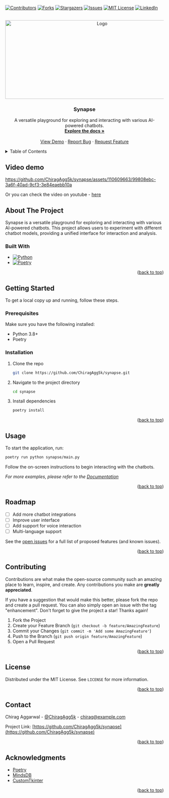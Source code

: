 <a id="readme-top"></a>

<!-- PROJECT SHIELDS -->

[![Contributors][contributors-shield]][contributors-url]
[![Forks][forks-shield]][forks-url]
[![Stargazers][stars-shield]][stars-url]
[![Issues][issues-shield]][issues-url]
[![MIT License][license-shield]][license-url]
[![LinkedIn][linkedin-shield]][linkedin-url]

<!-- PROJECT LOGO -->
<br />
<div align="center">
  <a href="https://github.com/ChiragAgg5k/synapse">
    <img src="assets/1.png" alt="Logo" width="600" height="250">
  </a>

  <h3 align="center">Synapse</h3>

  <p align="center">
    A versatile playground for exploring and interacting with various AI-powered chatbots.
    <br />
    <a href="https://github.com/ChiragAgg5k/synapse"><strong>Explore the docs »</strong></a>
    <br />
    <br />
    <a href="https://github.com/ChiragAgg5k/synapse">View Demo</a>
    ·
    <a href="https://github.com/ChiragAgg5k/synapse/issues/new?labels=bug&template=bug-report---.md">Report Bug</a>
    ·
    <a href="https://github.com/ChiragAgg5k/synapse/issues/new?labels=enhancement&template=feature-request---.md">Request Feature</a>
  </p>
</div>

<!-- TABLE OF CONTENTS -->
<details>
  <summary>Table of Contents</summary>
  <ol>
    <li>
      <a href="#about-the-project">About The Project</a>
      <ul>
        <li><a href="#built-with">Built With</a></li>
      </ul>
    </li>
    <li>
      <a href="#getting-started">Getting Started</a>
      <ul>
        <li><a href="#prerequisites">Prerequisites</a></li>
        <li><a href="#installation">Installation</a></li>
      </ul>
    </li>
    <li><a href="#usage">Usage</a></li>
    <li><a href="#roadmap">Roadmap</a></li>
    <li><a href="#contributing">Contributing</a></li>
    <li><a href="#license">License</a></li>
    <li><a href="#contact">Contact</a></li>
    <li><a href="#acknowledgments">Acknowledgments</a></li>
  </ol>
</details>

## Video demo

https://github.com/ChiragAgg5k/synapse/assets/110609663/99808ebc-3a6f-40ad-9cf3-3e84eaebb10a

Or you can check the video on youtube - [here](https://youtu.be/MH31glwO6oE)


<!-- ABOUT THE PROJECT -->

## About The Project

Synapse is a versatile playground for exploring and interacting with various AI-powered chatbots. This project allows users to experiment with different chatbot models, providing a unified interface for interaction and analysis.

### Built With

- [![Python][Python.org]][Python-url]
- [![Poetry][Poetry.org]][Poetry-url]

<p align="right">(<a href="#readme-top">back to top</a>)</p>

<!-- GETTING STARTED -->

## Getting Started

To get a local copy up and running, follow these steps.

### Prerequisites

Make sure you have the following installed:

- Python 3.8+
- Poetry

### Installation

1. Clone the repo
   ```sh
   git clone https://github.com/ChiragAgg5k/synapse.git
   ```
2. Navigate to the project directory
   ```sh
   cd synapse
   ```
3. Install dependencies
   ```sh
   poetry install
   ```

<p align="right">(<a href="#readme-top">back to top</a>)</p>

<!-- USAGE EXAMPLES -->

## Usage

To start the application, run:

```sh
poetry run python synapse/main.py
```

Follow the on-screen instructions to begin interacting with the chatbots.

_For more examples, please refer to the [Documentation](https://example.com)_

<p align="right">(<a href="#readme-top">back to top</a>)</p>

<!-- ROADMAP -->

## Roadmap

- [ ] Add more chatbot integrations
- [ ] Improve user interface
- [ ] Add support for voice interaction
- [ ] Multi-language support

See the [open issues](https://github.com/ChiragAgg5k/synapse/issues) for a full list of proposed features (and known issues).

<p align="right">(<a href="#readme-top">back to top</a>)</p>

<!-- CONTRIBUTING -->

## Contributing

Contributions are what make the open-source community such an amazing place to learn, inspire, and create. Any contributions you make are **greatly appreciated**.

If you have a suggestion that would make this better, please fork the repo and create a pull request. You can also simply open an issue with the tag "enhancement".
Don't forget to give the project a star! Thanks again!

1. Fork the Project
2. Create your Feature Branch (`git checkout -b feature/AmazingFeature`)
3. Commit your Changes (`git commit -m 'Add some AmazingFeature'`)
4. Push to the Branch (`git push origin feature/AmazingFeature`)
5. Open a Pull Request

<p align="right">(<a href="#readme-top">back to top</a>)</p>

<!-- LICENSE -->

## License

Distributed under the MIT License. See `LICENSE` for more information.

<p align="right">(<a href="#readme-top">back to top</a>)</p>

<!-- CONTACT -->

## Contact

Chirag Aggarwal - [@ChiragAgg5k](https://twitter.com/ChiragAgg5k) - chirag@example.com

Project Link: [https://github.com/ChiragAgg5k/synapse](https://github.com/ChiragAgg5k/synapse)

<p align="right">(<a href="#readme-top">back to top</a>)</p>

<!-- ACKNOWLEDGMENTS -->

## Acknowledgments

- [Poetry](https://python-poetry.org)
- [MindsDB](https://mindsdb.com/)
- [CustomTkinter](https://github.com/TomSchimansky/CustomTkinter)

<p align="right">(<a href="#readme-top">back to top</a>)</p>

<!-- MARKDOWN LINKS & IMAGES -->

[contributors-shield]: https://img.shields.io/github/contributors/ChiragAgg5k/synapse.svg?style=for-the-badge
[contributors-url]: https://github.com/ChiragAgg5k/synapse/graphs/contributors
[forks-shield]: https://img.shields.io/github/forks/ChiragAgg5k/synapse.svg?style=for-the-badge
[forks-url]: https://github.com/ChiragAgg5k/synapse/network/members
[stars-shield]: https://img.shields.io/github/stars/ChiragAgg5k/synapse.svg?style=for-the-badge
[stars-url]: https://github.com/ChiragAgg5k/synapse/stargazers
[issues-shield]: https://img.shields.io/github/issues/ChiragAgg5k/synapse.svg?style=for-the-badge
[issues-url]: https://github.com/ChiragAgg5k/synapse/issues
[license-shield]: https://img.shields.io/github/license/ChiragAgg5k/synapse.svg?style=for-the-badge
[license-url]: https://github.com/ChiragAgg5k/synapse/blob/master/LICENSE.txt
[linkedin-shield]: https://img.shields.io/badge/-LinkedIn-black.svg?style=for-the-badge&logo=linkedin&colorB=555
[linkedin-url]: https://linkedin.com/in/ChiragAgg5k
[product-screenshot]: images/screenshot.png
[Python.org]: https://img.shields.io/badge/Python-FFD43B?style=for-the-badge&logo=python&logoColor=blue
[Python-url]: https://python.org
[Poetry.org]: https://img.shields.io/badge/Poetry-60A5FA?style=for-the-badge&logo=python&logoColor=blue
[Poetry-url]: https://python-poetry.org
[Streamlit.io]: https://img.shields.io/badge/Streamlit-FF4B4B?style=for-the-badge&logo=streamlit&logoColor=white
[Streamlit-url]: https://streamlit.io
